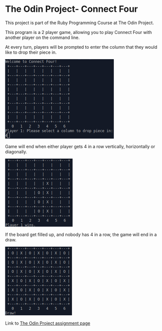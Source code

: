 # The Odin Project- Connect Four

This project is part of the Ruby Programming Course at The Odin Project.

This program is a 2 player game, allowing you to play Connect Four with another player on the command line.

At every turn, players will be prompted to enter the column that they would like to drop their piece in.

![prompt_to_drop_piece](/screenshots/prompt_to_drop_piece.png)

Game will end when either player gets 4 in a row vertically, horizontally or diagonally.

![game_over](/screenshots/game_over.png)

If the board get filled up, and nobody has 4 in a row, the game will end in a draw.

![draw](/screenshots/draw.png)

Link to [The Odin Project assignment page](https://www.theodinproject.com/courses/ruby-programming/lessons/data-structures-and-algorithms)